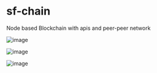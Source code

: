 # sf-chain
Node based Blockchain with apis and peer-peer network


![image](https://user-images.githubusercontent.com/87722127/174416288-399e8d50-d8bd-43eb-97c6-7e9b5c5f3dbf.png)

![image](https://user-images.githubusercontent.com/87722127/174416309-88afadfb-12a5-4402-889d-0230741fbe41.png)

![image](https://user-images.githubusercontent.com/87722127/174416319-637f2b1c-5321-4d15-9392-716a431a06fd.png)
